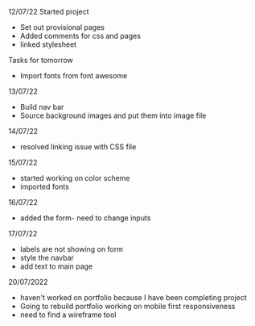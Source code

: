 12/07/22 Started project
* Set out provisional pages
* Added comments for css and pages
* linked stylesheet

Tasks for tomorrow
* Import fonts from font awesome


13/07/22
* Build nav bar
* Source background images and put them into image file


14/07/22
* resolved linking issue with CSS file

15/07/22
* started working on color scheme 
* imported fonts

16/07/22
* added the form- need to change inputs 

17/07/22
* labels are not showing on form
* style the navbar 
* add text to main page

20/07/2022
* haven't worked on portfolio because I have been completing project
* Going to rebuild portfolio working on mobile first responsiveness
* need to find a wireframe tool




